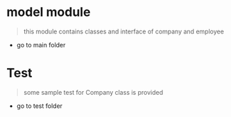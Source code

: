 # model module
> this module contains classes and interface of company and employee
- go to main folder

# Test
> some sample test for Company class is provided 
- go to test folder